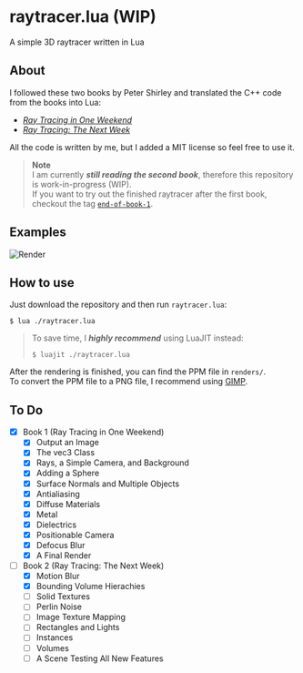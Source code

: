 # raytracer.lua (WIP)

A simple 3D raytracer written in Lua


## About

I followed these two books by Peter Shirley and translated the C++ code from the books into Lua:
- [_Ray Tracing in One Weekend_](https://raytracing.github.io/books/RayTracingInOneWeekend.html)
- [_Ray Tracing: The Next Week_](https://raytracing.github.io/books/RayTracingTheNextWeek.html)

All the code is written by me, but I added a MIT license so feel free to use it.

> **Note**  
> I am currently _**still reading the second book**_, therefore this repository is work-in-progress (WIP).  
> If you want to try out the finished raytracer after the first book, checkout the tag [`end-of-book-1`](https://github.com/skayo/raytracer.lua/tree/end-of-book-1).


## Examples

![Render](https://user-images.githubusercontent.com/10259118/231303100-ee609722-1898-4eb9-b79e-6f63029c1b22.png)


## How to use

Just download the repository and then run `raytracer.lua`:
```shell
$ lua ./raytracer.lua
```

> To save time, I _**highly recommend**_ using LuaJIT instead:
> ```shell
> $ luajit ./raytracer.lua
> ```

After the rendering is finished, you can find the PPM file in `renders/`.  
To convert the PPM file to a PNG file, I recommend using [GIMP](https://www.gimp.org/).


## To Do

- [X] Book 1 (Ray Tracing in One Weekend)
	- [X] Output an Image
	- [X] The vec3 Class
	- [X] Rays, a Simple Camera, and Background
	- [X] Adding a Sphere
	- [X] Surface Normals and Multiple Objects
	- [X] Antialiasing
	- [X] Diffuse Materials
	- [X] Metal
	- [X] Dielectrics
	- [X] Positionable Camera
	- [X] Defocus Blur
	- [X] A Final Render
- [ ] Book 2 (Ray Tracing: The Next Week)
	- [X] Motion Blur
	- [X] Bounding Volume Hierachies
	- [ ] Solid Textures
	- [ ] Perlin Noise
	- [ ] Image Texture Mapping
	- [ ] Rectangles and Lights
	- [ ] Instances
	- [ ] Volumes
	- [ ] A Scene Testing All New Features
